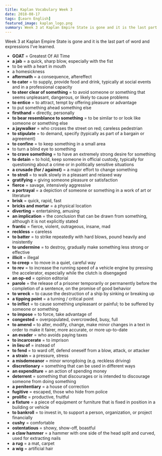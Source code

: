 ```yaml
---
title: Kaplan Vocabulary Week 3
date: 2018-08-17
tags: [Learn English]
featured_image: kaplan_logo.png
summary: Week 3 at Kaplan Empire State is gone and it is the last part of word and expressions I’ve learned.
---
```


Week 3 at Kaplan Empire State is gone and it is the last part of word and expressions I’ve learned.

- **GOAT** = Greatest Of All Time
- **a jab** = a quick, sharp blow, especially with the fist
- to be with a heart in mouth
- a homesickness
- **aftermath** = a consequence, aftereffect
- **to cater** = to supply, provide food and drink, typically at social events and in a professional capacity
- **to steer clear of something** = to avoid someone or something that seems unpleasant, dangerous, or likely to cause problems
- **to entice** = to attract, tempt by offering pleasure or advantage
- to put something ahead something else
- **firsthand** = directly, personally
- **to bear resemblance to something** = to be similar to or look like someone or something else
- **a jaywalker** = who crosses the street on red; careless pedestrian
- **to stipulate** = to demand, specify (typically as part of a bargain or agreement)
- **to confine** = to keep something in a small area
- to turn a blind eye to something
- **to crave something** = to have an extremely strong desire for something
- **to detain** = to hold, keep someone in official custody, typically for questioning about a crime or in politically sensitive situations
- **a crusade (for / against)** = a major effort to change something
- **to stroll** = to walk slowly in a pleasant and relaxed way
- **gratifying** = giving someone pleasure or satisfaction
- **fierce** = savage, intensively aggressive
- **a portrayal** = a depiction of someone or something in a work of art or literature
- **brisk** = quick, rapid, fast
- **bricks and mortar** = a physical location
- **diverting** = entertaining, amusing
- **an implication** = the conclusion that can be drawn from something, although it is not explicitly stated
- **frantic** = fierce, violent, outrageous, insane, mad
- **reckless** = careless
- **to batter** = to strike repeatedly with hard blows, pound heavily and insistently
- **to undermine** = to destroy, gradually make something less strong or effective
- **illicit** = illegal
- **to creep** = to move in a quiet, careful way
- **to rev** = to increase the running speed of a vehicle engine by pressing the accelerator, especially while the clutch is disengaged
- **an op-ed** = opinion editorial
- **parole** = the release of a prisoner temporarily or permanently before the completion of a sentence, on the promise of good behavior
- **to wreck** = to cause the destruction of a ship by sinking or breaking up
- **a tipping point** = a turning / critical point
- **to inflict** = to cause something unpleasant or painful; to be suffered by someone or something
- **to impose** = to force, take advantage of
- **congested** = overpopulated, overcrowded, busy, full
- **to amend** = to alter, modify, change, make minor changes in a text in order to make it fairer, more accurate, or more up-to-date
- **an evader** = who avoids paying taxes
- **to incarcerate** = to imprison
- **in lieu of** = instead of
- **to fend** = to ward off, defend oneself from a blow, attack, or attacker
- **a strain** = a pressure, stress
- **a misdemeanor** = minor wrongdoing (e.g. reckless driving)
- **discretionary** = something that can be used in different ways
- **an expenditure** = an action of spending money
- **deterrent** = something that discourages or is intended to discourage someone from doing something
- **a penitentiary** = a house of correction
- **fugitive** = escaped, those who hide from police
- **prolific** = productive, fruitful
- **a fixture** = a piece of equipment or furniture that is fixed in position in a building or vehicle
- **to bankroll** = to invest in, to support a person, organization, or project financially
- **cushy** = comfortable
- **ostentatious** = showy, show-off, boastful
- **a claw hammer** = a hammer with one side of the head split and curved, used for extracting nails
- **a rug** = a mat, carpet
- **a wig** = artificial hair